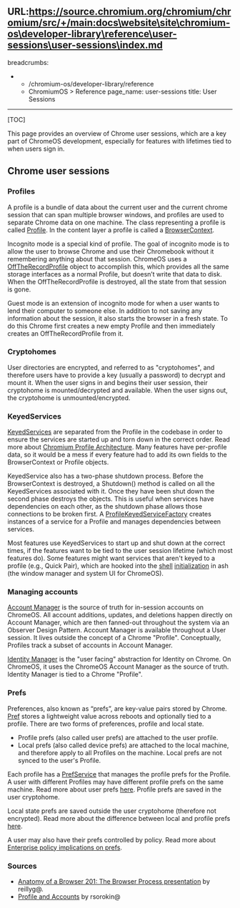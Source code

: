 URL:https://source.chromium.org/chromium/chromium/src/+/main:docs\website\site\chromium-os\developer-library\reference\user-sessions\user-sessions\index.md
---
breadcrumbs:
- - /chromium-os/developer-library/reference
  - ChromiumOS > Reference
page_name: user-sessions
title: User Sessions
---
[TOC]

This page provides an overview of Chrome user sessions, which are a key
part of ChromeOS development, especially for features with lifetimes tied to
when users sign in.

## Chrome user sessions

### Profiles

A profile is a bundle of data about the current user and the current chrome
session that can span multiple browser windows, and profiles are used to
separate Chrome data on one machine. The class representing a profile is called
[Profile](https://source.chromium.org/chromium/chromium/src/+/main:chrome/browser/profiles/profile.h).
In the content layer a profile is called a
[BrowserContext](https://source.chromium.org/chromium/chromium/src/+/refs/heads/main:content/public/browser/browser_context.h;drc=47042255a0d8acfbcf58cb0eea4607ec574b8419;l=108).

Incognito mode is a special kind of profile. The goal of incognito mode is to
allow the user to browse Chrome and use their Chromebook without it remembering
anything about that session. ChromeOS uses a
[OffTheRecordProfile](https://source.chromium.org/chromium/chromium/src/+/main:chrome/browser/profiles/off_the_record_profile_impl.h?q=OffTheRecordProfile)
object to accomplish this, which provides all the same storage interfaces as a
normal Profile, but doesn’t write that data to disk. When the
OffTheRecordProfile is destroyed, all the state from that session is gone.

Guest mode is an extension of incognito mode for when a user wants to lend their
computer to someone else. In addition to not saving any information about the
session, it also starts the browser in a fresh state. To do this Chrome first
creates a new empty Profile and then immediately creates an OffTheRecordProfile
from it.

### Cryptohomes

User directories are encrypted, and referred to as "cryptohomes", and therefore
users have to provide a key (usually a password) to decrypt and mount it.
When the user signs in and begins their user session, their cryptohome is
mounted/decrypted and available. When the user signs out, the cryptohome is
unmounted/encrypted.

### KeyedServices

[KeyedServices](https://source.chromium.org/chromium/chromium/src/+/main:components/keyed_service/core/keyed_service.h?q=KeyedService&ss=chromium%2Fchromium%2Fsrc)
are separated from the Profile in the codebase in order to ensure the services
are started up and torn down in the correct order. Read more about
[Chromium Profile Architecture](/developers/design-documents/profile-architecture/).
Many features have per-profile data, so it would be a mess if every feature had
to add its own fields to the BrowserContext or Profile objects.

KeyedService also has a two-phase shutdown process. Before the BrowserContext
is destroyed, a Shutdown() method is called on all the KeyedServices associated
with it. Once they have been shut down the second phase destroys the objects.
This is useful when services have dependencies on each other, as the shutdown
phase allows those connections to be broken first. A
[ProfileKeyedServiceFactory](https://source.chromium.org/chromium/chromium/src/+/main:chrome/browser/profiles/profile_keyed_service_factory.h?q=ProfileKeyedServiceFactory)
creates instances of a service for a Profile and manages dependencies
between services.

Most features use KeyedServices to start up and shut down at the
correct times, if the features want to be tied to the user
session lifetime (which most features do). Some features might want services
that aren't keyed to a profile (e.g., Quick Pair), which are hooked into
the
[shell](https://source.chromium.org/chromium/chromium/src/+/main:ash/shell.h)
[initialization](https://source.chromium.org/chromium/chromium/src/+/refs/heads/main:ash/shell.h;l=848;drc=3b6a047da8255b32ec49f7c5476ed8429118b358;bpv=1;bpt=1)
in ash (the window manager and system UI for ChromeOS).

### Managing accounts

[Account Manager](https://source.chromium.org/chromium/chromium/src/+/main:components/account_manager_core/)
is the source of truth for in-session accounts on ChromeOS. All account
additions, updates, and deletions happen directly on Account Manager, which are
then fanned-out throughout the system via an Observer Design Pattern. Account
Manager is available throughout a User session. It lives outside the concept of
a Chrome "Profile". Conceptually, Profiles track a subset of accounts in
Account Manager.

[Identity Manager](https://source.chromium.org/chromium/chromium/src/+/main:components/signin/public/identity_manager/)
is the "user facing" abstraction for Identity on Chrome. On ChromeOS, it uses
the ChromeOS Account Manager as the source of truth. Identity Manager is tied
to a Chrome "Profile".

### Prefs

Preferences, also known as “prefs”, are key-value pairs stored by Chrome.
[Pref](https://chromium.googlesource.com/chromium/src/+/HEAD/chrome/browser/prefs/README.md)
stores a lightweight value across reboots and optionally tied to a profile.
There are two forms of preferences, profile and local state.

- Profile prefs (also called user prefs) are attached to the user profile.
- Local prefs (also called device prefs) are attached to the local machine,
and therefore apply to all Profiles on the machine. Local prefs are not
synced to the user's Profile.

Each profile has a
[PrefService](https://source.chromium.org/chromium/chromium/src/+/main:components/prefs/pref_service.h)
that manages the profile prefs for the Profile.
A user with different Profiles may have different profile prefs on the
same machine. Read more about user prefs
[here](https://chromium.googlesource.com/chromium/src/+/HEAD/chrome/browser/prefs/README.md).
Profile prefs are saved in the user cryptohome.

Local state prefs are saved outside the user cryptohome (therefore not
encrypted). Read more about the difference between local and profile prefs
[here](http://go/chromium-cookbook-policy-prefs#what-are-preferences).

A user may also have their prefs controlled by policy. Read more about
[Enterprise policy implications on prefs](/chromium-os/developer-library/guides/enterprise/enterprise-policy).

### Sources

- [Anatomy of a Browser 201: The Browser Process presentation](https://docs.google.com/presentation/d/1wM41jcVppQyagSk5ZEbiUvcGwkOnRI5ZK2JpZ9Dm8JA/edit?usp=sharing)
by reillyg@.
- [Profile and Accounts](https://docs.google.com/presentation/d/1f2W1YySPZGsR6LBJZU4KT78URAqbRZ_jILNuMo5uiRs/edit?usp=sharing)
by rsorokin@
